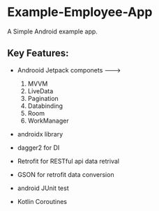 # Example-Employee-App
A Simple Android example app.

## Key Features:

* Androoid Jetpack componets ---> 

     1. MVVM
     2. LiveData
     3. Pagination
     4. Databinding
     5. Room
     6. WorkManager
     
* androidx library
     
* dagger2 for DI

* Retrofit for RESTful api data retrival

* GSON for retrofit data conversion

* android JUnit test

* Kotlin Coroutines
